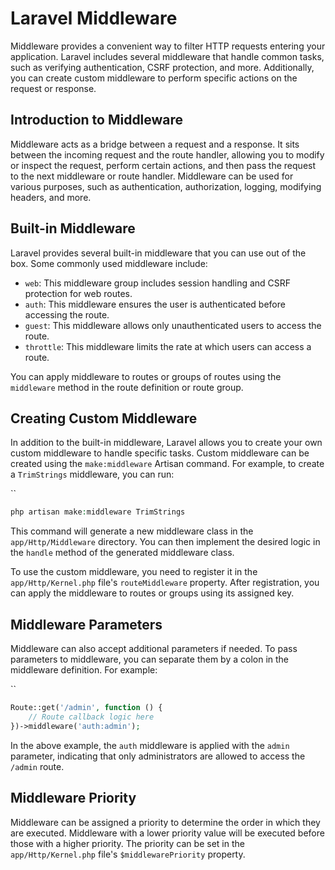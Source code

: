 # Laravel Middleware

Middleware provides a convenient way to filter HTTP requests entering your application. Laravel includes several middleware that handle common tasks, such as verifying authentication, CSRF protection, and more. Additionally, you can create custom middleware to perform specific actions on the request or response.

## Introduction to Middleware

Middleware acts as a bridge between a request and a response. It sits between the incoming request and the route handler, allowing you to modify or inspect the request, perform certain actions, and then pass the request to the next middleware or route handler. Middleware can be used for various purposes, such as authentication, authorization, logging, modifying headers, and more.

## Built-in Middleware

Laravel provides several built-in middleware that you can use out of the box. Some commonly used middleware include:

- `web`: This middleware group includes session handling and CSRF protection for web routes.
- `auth`: This middleware ensures the user is authenticated before accessing the route.
- `guest`: This middleware allows only unauthenticated users to access the route.
- `throttle`: This middleware limits the rate at which users can access a route.

You can apply middleware to routes or groups of routes using the `middleware` method in the route definition or route group.

## Creating Custom Middleware

In addition to the built-in middleware, Laravel allows you to create your own custom middleware to handle specific tasks. Custom middleware can be created using the `make:middleware` Artisan command. For example, to create a `TrimStrings` middleware, you can run:

``
```php
php artisan make:middleware TrimStrings
```

This command will generate a new middleware class in the `app/Http/Middleware` directory. You can then implement the desired logic in the `handle` method of the generated middleware class.

To use the custom middleware, you need to register it in the `app/Http/Kernel.php` file's `routeMiddleware` property. After registration, you can apply the middleware to routes or groups using its assigned key.

## Middleware Parameters

Middleware can also accept additional parameters if needed. To pass parameters to middleware, you can separate them by a colon in the middleware definition. For example:

``
```php
Route::get('/admin', function () {
    // Route callback logic here
})->middleware('auth:admin');
```

In the above example, the `auth` middleware is applied with the `admin` parameter, indicating that only administrators are allowed to access the `/admin` route.

## Middleware Priority

Middleware can be assigned a priority to determine the order in which they are executed. Middleware with a lower priority value will be executed before those with a higher priority. The priority can be set in the `app/Http/Kernel.php` file's `$middlewarePriority` property.

